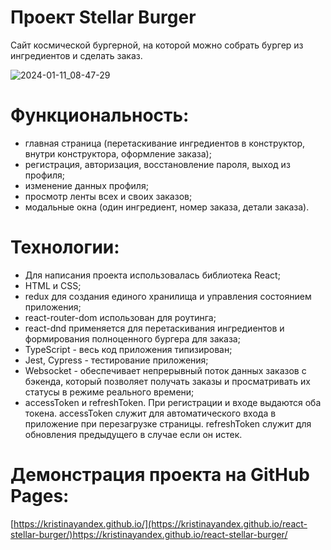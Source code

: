 # Проект Stellar Burger 

Сайт космической бургерной, на которой можно собрать бургер из ингредиентов и сделать заказ.

![2024-01-11_08-47-29](https://github.com/KristinaYandex/react-stellar-burger/assets/115872997/24bfb4c5-5b6f-4acf-92cb-93d1c75c4363)

# Функциональность:
- главная страница (перетаскивание ингредиентов в конструктор, внутри конструктора, оформление заказа);
- регистрация, авторизация, восстановление пароля, выход из профиля;
- изменение данных профиля;
- просмотр ленты всех и своих заказов;
- модальные окна (один ингредиент, номер заказа, детали заказа).

# Технологии:
- Для написания проекта использовалась библиотека React;
- HTML и CSS;
- redux для создания единого хранилища и управления состоянием приложения;
- react-router-dom использован для роутинга;
- react-dnd применяется для перетаскивания ингредиентов и формирования полноценного бургера для заказа;
- TypeScript - весь код приложения типизирован;
- Jest, Cypress - тестирование приложения;
- Websocket - обеспечивает непрерывный поток данных заказов с бэкенда, который позволяет получать заказы и просматривать их статусы в режиме реального времени;
- accessToken и refreshToken. При регистрации и входе выдаются оба токена. accessToken служит для автоматического входа в приложение при перезагрузке страницы. refreshToken служит для обновления предыдущего в случае если он истек.

# Демонстрация проекта на GitHub Pages:
[https://kristinayandex.github.io/](https://kristinayandex.github.io/react-stellar-burger/)https://kristinayandex.github.io/react-stellar-burger/
